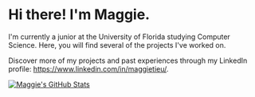 <h1> Hi there! I'm Maggie. </h1> 

I'm currently a junior at the University of Florida studying Computer Science. Here, you will find several of the projects I've worked on.

Discover more of my projects and past experiences through my LinkedIn profile: https://www.linkedin.com/in/maggietieu/.

[![Maggie's GitHub Stats](https://github-readme-stats.vercel.app/api?username=maggietieu)](https://github.com/maggietieu/github-readme-stats)

<!---
maggietieu/maggietieu is a ✨ special ✨ repository because its `README.md` (this file) appears on your GitHub profile.
You can click the Preview link to take a look at your changes.
--->
